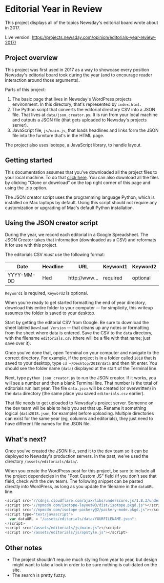 # Editorial Year in Review
This project displays all of the topics Newsday's editorial board wrote about in 2017.

Live version: https://projects.newsday.com/opinion/editorials-year-review-2017/

## Project overview
This project was first used in 2017 as a way to showcase every position Newsday's
editorial board took during the year (and to encourage reader interaction around
those arguments).

Parts of this project:
1. The basic page that lives in Newsday's WordPress projects environment. In this
directory, that's represented by `index.html`.
2. The Python script that converts the editorial directory CSV into a JSON file.
That lives at `data/json_creator.py`. It is run from your local machine and
outputs a JSON file (that gets uploaded to Newsday's projects server).
3. JavaScript file, `js/main.js`, that loads headlines and links form the JSON
file into the furniture that's in the HTML page.

The project also uses Isotope, a JavaScript library, to handle layout.

## Getting started
This documentation assumes that you've downloaded all the project files to your
local machine. To do that [click here](https://github.com/sguzik/Year-in-Review/archive/master.zip).
You can also download all the files by clicking "Clone or download" on the top
right corner of this page and using the .zip option.

The JSON creator script uses the programming language Python, which is installed
on Mac laptops by default. Using this script should not require any customization
or upgrading of Mac's default Python installation.

## Using the JSON creator script
During the year, we record each editorial in a Google Spreadsheet. The JSON
Creator takes that information (downloaded as a CSV) and reformats it for use
with this project.

The editorials CSV *must* use the following format:

|Date      |Headline|URL           |Keyword1|Keyword2|
|----------|--------|--------------|--------|--------|
|YYYY-MM-DD|Hed     |http://www... |required|optional|

`Keyword1` is required, `Keyword2` is optional.

When you're ready to get started formatting the end of year directory, download
this entire folder to your computer -- for simplicity, this writeup assumes the
folder is saved to your desktop.

Start by getting the editorial CSV from Google. Be sure to download the sheet
labled `Download Version` -- that cleans up any notes or formatting from the
sheet where data is entered. Save the CSV to the `data` directory, with
the filename `editorials.csv` (there will be a file with that name; just save
over it).

Once you've done that, open Terminal on your computer and navigate to the
correct directory. For example, if the project is in a folder called `2018` that
is saved to your desktop, type `cd ~/Desktop/2018/data` and then hit enter. You
should see the folder name (`data`) displayed at the start of the Terminal line.

Next, type `python json_creator.py` to run the JSON creator. If it works, you will
see a number and then a blank Terminal line. That number is the total of
editorials run last year. The file `data.json` will be created (or overwritten)
in the `data` directory (the same place you saved `editorials.csv` earlier).

That file needs to get uploaded to Newsday's project server. Someone on the dev
team will be able to help you set that up. Rename it something logical
(`data2018.json`, for example) before uploading. Multiple directories can exist
for the same year (eg, columns and editorials), they just need to have different
file names for the JSON file.

## What's next?
Once you've created the JSON file, send it to the dev team so it can be deployed
to Newsday's production servers. In the past, we've used the directory
`/assets/editorials/data/`.

When you create the WordPress post for this project, be sure to include all the
project dependecies in the "Post Custom JS" field (if you don't see that field,
check with the dev team). The following snippet can be pasted directly into
WordPress, as long as you update the filename in the `dataURL` line.

```javascript
<script src="//cdnjs.cloudflare.com/ajax/libs/underscore.js/1.8.3/underscore-min.js"></script>
<script src="//npmcdn.com/isotope-layout@3/dist/isotope.pkgd.js"></script>
<script src="//npmcdn.com/isotope-packery@2/packery-mode.pkgd.js"></script>
<script type="text/javascript">
  var dataURL = "/assets/editorials/data/YOURFILENAME.json";
</script>
<script src="/assets/editorials/js/main.js"></script>
<script src="/assets/editorials/js/apstyle.js"></script>
```

## Other notes
* The project shouldn't require much styling from year to year, but design might
want to take a look in order to be sure nothing is out-dated on the site.
* The search is pretty fuzzy.